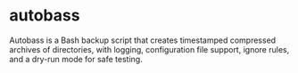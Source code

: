 # autobass
Autobass is a Bash backup script that creates timestamped compressed archives of directories, 
with logging, configuration file support, ignore rules,
and a dry-run mode for safe testing.

